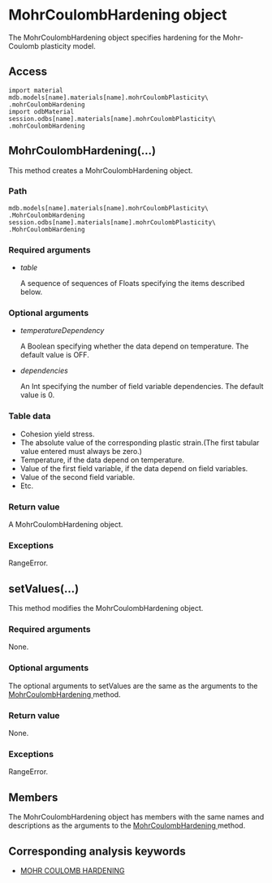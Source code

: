 # MohrCoulombHardening object

The MohrCoulombHardening object specifies hardening for the Mohr-Coulomb plasticity model.

## Access

```
import material
mdb.models[name].materials[name].mohrCoulombPlasticity\
.mohrCoulombHardening
import odbMaterial
session.odbs[name].materials[name].mohrCoulombPlasticity\
.mohrCoulombHardening
```

## MohrCoulombHardening(...)



This method creates a MohrCoulombHardening object.



### Path

```
mdb.models[name].materials[name].mohrCoulombPlasticity\
.MohrCoulombHardening
session.odbs[name].materials[name].mohrCoulombPlasticity\
.MohrCoulombHardening
```

### Required arguments

- *table*

  A sequence of sequences of Floats specifying the items described below.

### Optional arguments

- *temperatureDependency*

  A Boolean specifying whether the data depend on temperature. The default value is OFF.

- *dependencies*

  An Int specifying the number of field variable dependencies. The default value is 0.

### Table data

- Cohesion yield stress.
- The absolute value of the corresponding plastic strain.(The first tabular value entered must always be zero.)
- Temperature, if the data depend on temperature.
- Value of the first field variable, if the data depend on field variables.
- Value of the second field variable.
- Etc.

### Return value

A MohrCoulombHardening object.

### Exceptions

RangeError.



## setValues(...)



This method modifies the MohrCoulombHardening object.



### Required arguments

None.

### Optional arguments

The optional arguments to setValues are the same as the arguments to the [MohrCoulombHardening ](https://help.3ds.com/2022/english/DSSIMULIA_Established/SIMACAEKERRefMap/simaker-c-mohrcoulombhardeningpyc.htm?ContextScope=all#simaker-mohrcoulombhardeningmohrcoulombhardeningpyc)method.

### Return value

None.

### Exceptions

RangeError.



## Members

The MohrCoulombHardening object has members with the same names and descriptions as the arguments to the [MohrCoulombHardening ](https://help.3ds.com/2022/english/DSSIMULIA_Established/SIMACAEKERRefMap/simaker-c-mohrcoulombhardeningpyc.htm?ContextScope=all#simaker-mohrcoulombhardeningmohrcoulombhardeningpyc)method.



## Corresponding analysis keywords

- [MOHR COULOMB HARDENING](https://help.3ds.com/2022/english/DSSIMULIA_Established/SIMACAEKEYRefMap/simakey-r-mohrcoulombhardening.htm?ContextScope=all#simakey-r-mohrcoulombhardening)
